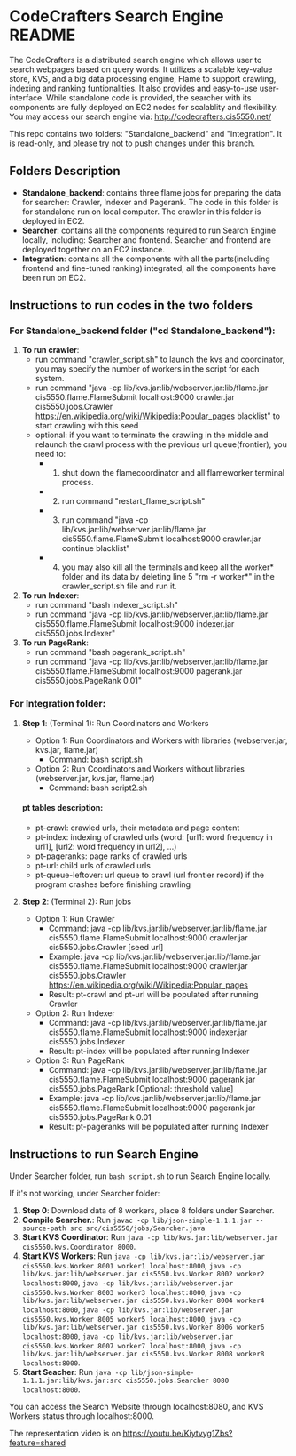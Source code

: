 # CodeCrafters Search Engine README
The CodeCrafters is a distributed search engine which allows user to search webpages based on query words. It utilizes a scalable key-value store, KVS, and a big data processing engine, Flame to support crawling, indexing and ranking funtionalities. It also provides and easy-to-use user-interface. While standalone code is provided, the searcher with its components are fully deployed on EC2 nodes for scalablity and flexibility. You may access our search engine via: http://codecrafters.cis5550.net/

This repo contains two folders: "Standalone_backend" and "Integration". It is read-only, and please try not to push changes under this branch.

## Folders Description
- **Standalone_backend**: contains three flame jobs for preparing the data for searcher: Crawler, Indexer and Pagerank. The code in this folder is for standalone run on local computer. The crawler in this folder is deployed in EC2.
- **Searcher**: contains all the components required to run Search Engine locally, including: Searcher and frontend. Searcher and frontend are deployed together on an EC2 instance. 
- **Integration**: contains all the components with all the parts(including frontend and fine-tuned ranking) integrated, all the components have been run on EC2. 

## Instructions to run codes in the two folders
### For Standalone_backend folder ("cd Standalone_backend"):
1. **To run crawler**: 
   * run command "crawler_script.sh" to launch the kvs and coordinator, you may specify the number of workers in the script for each system.
   * run command "java -cp lib/kvs.jar:lib/webserver.jar:lib/flame.jar cis5550.flame.FlameSubmit localhost:9000 crawler.jar cis5550.jobs.Crawler https://en.wikipedia.org/wiki/Wikipedia:Popular_pages blacklist" to start crawling with this seed
   * optional: if you want to terminate the crawling in the middle and relaunch the crawl process with the previous url queue(frontier), you need to:
       * 1. shut down the flamecoordinator and all flameworker terminal process.
       * 2. run command "restart_flame_script.sh"
       * 3. run command "java -cp lib/kvs.jar:lib/webserver.jar:lib/flame.jar cis5550.flame.FlameSubmit localhost:9000 crawler.jar continue blacklist"
       * 4. you may also kill all the terminals and keep all the worker* folder and its data by deleting line 5 "rm -r worker*" in the crawler_script.sh file and run it.
2. **To run Indexer**:
   * run command "bash indexer_script.sh"
   * run command "java -cp lib/kvs.jar:lib/webserver.jar:lib/flame.jar cis5550.flame.FlameSubmit localhost:9000 indexer.jar cis5550.jobs.Indexer"
3. **To run PageRank**:
   * run command "bash pagerank_script.sh"
   * run command "java -cp lib/kvs.jar:lib/webserver.jar:lib/flame.jar cis5550.flame.FlameSubmit localhost:9000 pagerank.jar cis5550.jobs.PageRank 0.01"

### For Integration folder:
1. **Step 1**: (Terminal 1): Run Coordinators and Workers
   * Option 1: Run Coordinators and Workers with libraries (webserver.jar, kvs.jar, flame.jar)
       * Command: bash script.sh
   * Option 2: Run Coordinators and Workers without libraries (webserver.jar, kvs.jar, flame.jar)
       * Command: bash script2.sh
   #### pt tables description:
   * pt-crawl: crawled urls, their metadata and page content
   * pt-index: indexing of crawled urls (word: [url1: word frequency in url1], [url2: word frequency in url2], ...)
   * pt-pageranks: page ranks of crawled urls
   * pt-url: child urls of crawled urls
   * pt-queue-leftover: url queue to crawl (url frontier record) if the program crashes before finishing crawling

2. **Step 2**: (Terminal 2): Run jobs
   * Option 1: Run Crawler
       * Command: java -cp lib/kvs.jar:lib/webserver.jar:lib/flame.jar cis5550.flame.FlameSubmit localhost:9000 crawler.jar cis5550.jobs.Crawler [seed url]
       * Example: java -cp lib/kvs.jar:lib/webserver.jar:lib/flame.jar cis5550.flame.FlameSubmit localhost:9000 crawler.jar cis5550.jobs.Crawler https://en.wikipedia.org/wiki/Wikipedia:Popular_pages
       * Result: pt-crawl and pt-url will be populated after running Crawler 
   * Option 2: Run Indexer
       * Command: java -cp lib/kvs.jar:lib/webserver.jar:lib/flame.jar cis5550.flame.FlameSubmit localhost:9000 indexer.jar cis5550.jobs.Indexer
       * Result: pt-index will be populated after running Indexer
   * Option 3: Run PageRank
       * Command: java -cp lib/kvs.jar:lib/webserver.jar:lib/flame.jar cis5550.flame.FlameSubmit localhost:9000 pagerank.jar cis5550.jobs.PageRank [Optional: threshold value]
       * Example: java -cp lib/kvs.jar:lib/webserver.jar:lib/flame.jar cis5550.flame.FlameSubmit localhost:9000 pagerank.jar cis5550.jobs.PageRank 0.01
       * Result: pt-pageranks will be populated after running Indexer
       
## Instructions to run Search Engine

Under Searcher folder, run `bash script.sh` to run Search Engine locally.

If it's not working, under Searcher folder:
1. **Step 0**: Download data of 8 workers, place 8 folders under Searcher.
2. **Compile Searcher.**: Run `javac -cp lib/json-simple-1.1.1.jar --source-path src src/cis5550/jobs/Searcher.java`
3. **Start KVS Coordinator**: Run `java -cp lib/kvs.jar:lib/webserver.jar cis5550.kvs.Coordinator 8000`.
4. **Start KVS Workers**: Run `java -cp lib/kvs.jar:lib/webserver.jar cis5550.kvs.Worker 8001 worker1 localhost:8000`, 
    `java -cp lib/kvs.jar:lib/webserver.jar cis5550.kvs.Worker 8002 worker2 localhost:8000`,
    `java -cp lib/kvs.jar:lib/webserver.jar cis5550.kvs.Worker 8003 worker3 localhost:8000`,
    `java -cp lib/kvs.jar:lib/webserver.jar cis5550.kvs.Worker 8004 worker4 localhost:8000`,
    `java -cp lib/kvs.jar:lib/webserver.jar cis5550.kvs.Worker 8005 worker5 localhost:8000`,
    `java -cp lib/kvs.jar:lib/webserver.jar cis5550.kvs.Worker 8006 worker6 localhost:8000`,
    `java -cp lib/kvs.jar:lib/webserver.jar cis5550.kvs.Worker 8007 worker7 localhost:8000`,
    `java -cp lib/kvs.jar:lib/webserver.jar cis5550.kvs.Worker 8008 worker8 localhost:8000`.
5. **Start Seacher**: Run `java -cp lib/json-simple-1.1.1.jar:lib/kvs.jar:src cis5550.jobs.Searcher 8080 localhost:8000`. 

You can access the Search Website through localhost:8080, and KVS Workers status through localhost:8000.

The representation video is on https://youtu.be/Kiytvyg1Zbs?feature=shared

